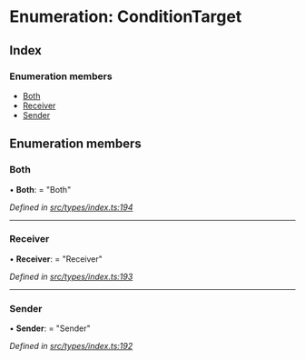 # Enumeration: ConditionTarget

## Index

### Enumeration members

* [Both](conditiontarget.md#both)
* [Receiver](conditiontarget.md#receiver)
* [Sender](conditiontarget.md#sender)

## Enumeration members

###  Both

• **Both**: = "Both"

*Defined in [src/types/index.ts:194](https://github.com/PolymathNetwork/polymesh-sdk/blob/4f2fd432/src/types/index.ts#L194)*

___

###  Receiver

• **Receiver**: = "Receiver"

*Defined in [src/types/index.ts:193](https://github.com/PolymathNetwork/polymesh-sdk/blob/4f2fd432/src/types/index.ts#L193)*

___

###  Sender

• **Sender**: = "Sender"

*Defined in [src/types/index.ts:192](https://github.com/PolymathNetwork/polymesh-sdk/blob/4f2fd432/src/types/index.ts#L192)*
